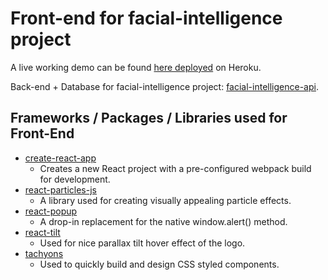 # Front-end for facial-intelligence project

A live working demo can be found [here deployed](https://facial-intelligence.herokuapp.com/) on Heroku.

Back-end + Database for facial-intelligence project: [facial-intelligence-api](https://github.com/atodeh/facial-intelligence-api).

## Frameworks / Packages / Libraries used for Front-End
* [create-react-app](https://reactjs.org/docs/create-a-new-react-app.html)
  * Creates a new React project with a pre-configured webpack build for development.
* [react-particles-js](https://www.npmjs.com/package/react-particles-js)
  * A library used for creating visually appealing particle effects.
* [react-popup](https://www.npmjs.com/package/react-popup)
  * A drop-in replacement for the native window.alert() method.
* [react-tilt](https://www.npmjs.com/package/react-tilt)
  * Used for nice parallax tilt hover effect of the logo.
* [tachyons](https://www.npmjs.com/package/tachyons)
  * Used to quickly build and design CSS styled components.